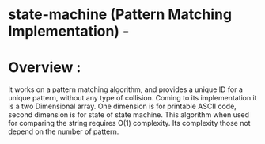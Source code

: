 # state-machine (Pattern Matching Implementation) - 
# Overview :
  It works on a pattern matching algorithm, and provides a unique ID for a unique pattern, without any type of collision.
  Coming to its implementation it is a two Dimensional array. One dimension is for printable ASCII code, second dimension 
  is for state of state machine. This algorithm when used for comparing the string requires O(1) complexity. 
  Its complexity those not depend on the number of pattern.
